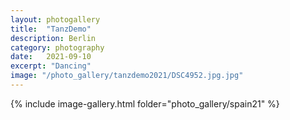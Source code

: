 ```yaml
---
layout: photogallery
title:  "TanzDemo"
description: Berlin
category: photography
date:   2021-09-10
excerpt: "Dancing"
image: "/photo_gallery/tanzdemo2021/DSC4952.jpg.jpg"
---
```

{% include image-gallery.html folder="photo_gallery/spain21" %}
